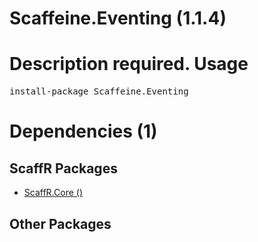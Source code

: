 ﻿Scaffeine.Eventing (1.1.4)
======
Description required.
Usage
======
<pre>install-package Scaffeine.Eventing</pre>
Dependencies (1)
=====

ScaffR Packages
------
* [ScaffR.Core ()](https://github.com/wcpro/ScaffR/tree/master/src/ScaffR.Core)

Other Packages
------
